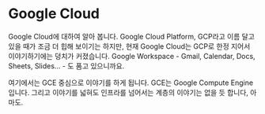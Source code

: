 # Google Cloud

Google Cloud에 대하여 알아 봅니다.
Google Cloud Platform, GCP라고 이름 달고 있을 때가 
조금 더 힙해 보이기는 하지만, 현재 Google Cloud는 GCP로 
한정 지어서 이야기하기에는 덩치가 커졌습니다.
Google Workspace - Gmail, Calendar, Docs, Sheets, Slides... - 도 
품고 있으니까요.

여기에서는 
GCE 중심으로 이야기를 하게 됩니다.
GCE는 Google Compute Engine입니다.
그리고 이야기를 넓혀도 인프라를 넘어서는 
계층의 이야기는 없을 듯 합니다, 아마도.
